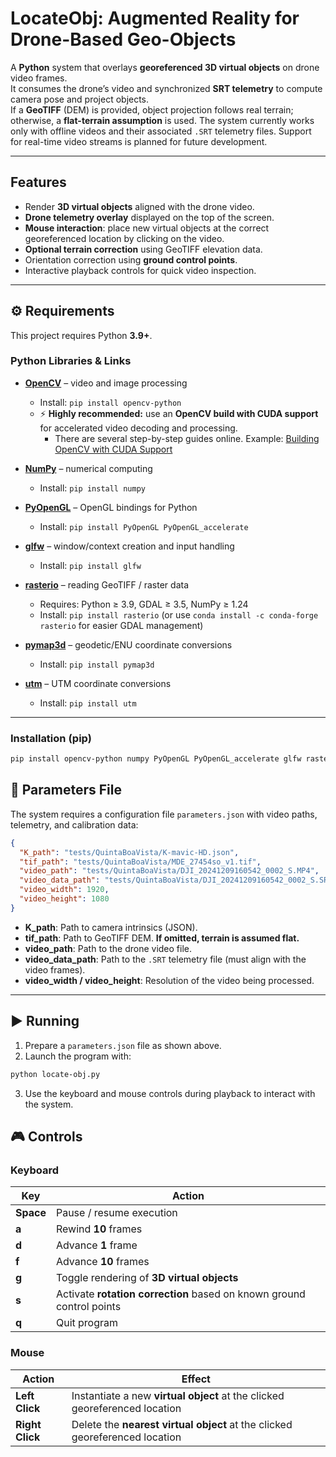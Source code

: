 # LocateObj: Augmented Reality for Drone-Based Geo-Objects

A **Python** system that overlays **georeferenced 3D virtual objects** on drone video frames.  
It consumes the drone’s video and synchronized **SRT telemetry** to compute camera pose and project objects.  
If a **GeoTIFF** (DEM) is provided, object projection follows real terrain; otherwise, a **flat-terrain assumption** is used.
The system currently works only with offline videos and their associated `.SRT` telemetry files.
Support for real-time video streams is planned for future development.

---

## Features

- Render **3D virtual objects** aligned with the drone video.  
- **Drone telemetry overlay** displayed on the top of the screen.  
- **Mouse interaction**: place new virtual objects at the correct georeferenced location by clicking on the video.  
- **Optional terrain correction** using GeoTIFF elevation data.  
- Orientation correction using **ground control points**.  
- Interactive playback controls for quick video inspection.  

---

## ⚙️ Requirements

This project requires Python **3.9+**.

### Python Libraries & Links

- **[OpenCV](https://opencv.org/)** – video and image processing 
  - Install: `pip install opencv-python`  
  - ⚡ **Highly recommended:** use an **OpenCV build with CUDA support** for accelerated video decoding and processing.  
    - There are several step-by-step guides online. Example: [Building OpenCV with CUDA Support](https://www.blog.neudeep.com/python/building-opencv-with-cuda-support-a-step-by-step-guide/2292/)   

- **[NumPy](https://numpy.org/)** – numerical computing   
  - Install: `pip install numpy`  

- **[PyOpenGL](https://pypi.org/project/PyOpenGL/)** – OpenGL bindings for Python  
  - Install: `pip install PyOpenGL PyOpenGL_accelerate`  

- **[glfw](https://pypi.org/project/glfw/)** – window/context creation and input handling    
  - Install: `pip install glfw`  

- **[rasterio](https://pypi.org/project/rasterio/)** – reading GeoTIFF / raster data  
  - Requires: Python ≥ 3.9, GDAL ≥ 3.5, NumPy ≥ 1.24  
  - Install: `pip install rasterio` (or use `conda install -c conda-forge rasterio` for easier GDAL management)  

- **[pymap3d](https://pypi.org/project/pymap3d/)** – geodetic/ENU coordinate conversions    
  - Install: `pip install pymap3d`  

- **[utm](https://pypi.org/project/utm/)** – UTM coordinate conversions  
  - Install: `pip install utm`  

---

### Installation (pip)

```bash
pip install opencv-python numpy PyOpenGL PyOpenGL_accelerate glfw rasterio pymap3d utm
```

## 📂 Parameters File

The system requires a configuration file `parameters.json` with video paths, telemetry, and calibration data:

```json
{
  "K_path": "tests/QuintaBoaVista/K-mavic-HD.json",
  "tif_path": "tests/QuintaBoaVista/MDE_27454so_v1.tif",
  "video_path": "tests/QuintaBoaVista/DJI_20241209160542_0002_S.MP4",
  "video_data_path": "tests/QuintaBoaVista/DJI_20241209160542_0002_S.SRT",
  "video_width": 1920,
  "video_height": 1080
}
```
- **K_path**: Path to camera intrinsics (JSON).  
- **tif_path**: Path to GeoTIFF DEM. **If omitted, terrain is assumed flat.**  
- **video_path**: Path to the drone video file.  
- **video_data_path**: Path to the `.SRT` telemetry file (must align with the video frames).  
- **video_width / video_height**: Resolution of the video being processed.  

---

## ▶️ Running

1. Prepare a `parameters.json` file as shown above.  
2. Launch the program with:  
```bash
python locate-obj.py
```
3. Use the keyboard and mouse controls during playback to interact with the system.

## 🎮 Controls

### Keyboard
| Key        | Action                                                                                       |
|------------|-----------------------------------------------------------------------------------------------|
| **Space**  | Pause / resume execution                                                                     |
| **a**      | Rewind **10** frames                                                                          |
| **d**      | Advance **1** frame                                                                           |
| **f**      | Advance **10** frames                                                                         |
| **g**      | Toggle rendering of **3D virtual objects**                                                    |
| **s**      | Activate **rotation correction** based on known ground control points                           |
| **q**      | Quit program                                                                                  |

### Mouse
| Action       | Effect                                                                                      |
|--------------|---------------------------------------------------------------------------------------------|
| **Left Click** | Instantiate a new **virtual object** at the clicked georeferenced location                 |
| **Right Click** | Delete the **nearest virtual object** at the clicked georeferenced location                 |